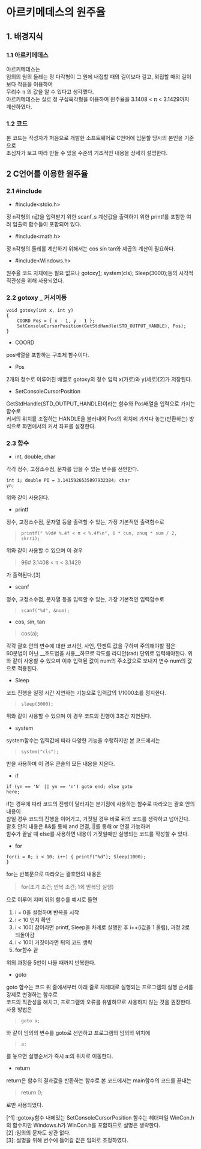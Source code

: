 

아르키메데스의 원주율
=

## 1. 배경지식
### 1.1 아르키메데스
아르키메데스는
<br>
임의의 원의 둘레는 정 다각형이 그 원에 내접할 때의 길이보다 길고, 외접할 때의 길이보다 작음을 이용하여
<br>
무리수 π 의 값을 알 수 있다고 생각했다.
<br>
아르키메데스는 실로 정 구십육각형을 이용하여 원주율을 3.1408 < π < 3.1429까지 계산하였다.
### 1.2 코드
본 코드는 작성자가 처음으로 개발한 소프트웨어로 C언어에 입문할 당시의 본인을 기준으로
<br>
초심자가 보고 따라 만들 수 있을 수준의 기초적인 내용을 상세히 설명한다.

## 2 C언어를 이용한 원주율
### 2.1 #include
* #include<stdio.h>

정 n각형의 n값을 입력받기 위한 scanf_s
계산값을 출력하기 위한 printf를 포함한 여러 입출력 함수들이 포함되어 있다.
* #include<math.h>

정 n각형의 둘레를 계산하기 위해서는 cos sin tan와 제곱의 계산이 필요하다.
* #include<Windows.h>

원주율 코드 자체에는 필요 없으나 gotoxy[1](39,3); system(cls); Sleep(3000);등의 시각적 직관성을 위해 사용되었다.
### 2.2 gotoxy _ 커서이동
<pre><code>void gotoxy(int x, int y)
{
	COORD Pos = { x - 1, y - 1 };
	SetConsoleCursorPosition(GetStdHandle(STD_OUTPUT_HANDLE), Pos);
}
</code></pre>
* COORD 

pos배열을 포함하는 구조체 함수이다.
* Pos

2개의 정수로 이루어진 배열로 gotoxy의 정수 입력 x(가로)와 y(세로)[2]가 저장된다.
* SetConsoleCursorPosition

GetStdHandle(STD_OUTPUT_HANDLE)이라는 함수와 Pos배열을 입력으로 가지는 함수로<br>
커서의 위치를 조절하는 HANDLE을 불러내어 Pos의 위치에 가져다 놓는(반환하는) 방식으로 화면에서의 커서 좌표를 설정한다.
### 2.3 함수
* int, double, char

각각 정수, 고정소수점, 문자를 담을 수 있는 변수를 선언한다.
<code><pre>int i;
	double PI = 3.1415926535897932384;
	char yn;</code></pre>위와 같이 사용된다.
* printf

정수, 고정소수점, 문자열 등을 출력할 수 있는, 가장 기본적인 출력함수로
>     printf(" %9d# %.4f < π < %.4f\n", 6 * cun, znuq * sum / 2, skrri);

위와 같이 사용할 수 있으며 이 경우
> 96# 3.1408 < π < 3.1429

가 출력된다.[3]
* scanf

정수, 고정소수점, 문자열 등을 입력할 수 있는, 가장 기본적인 입력함수로
>     scanf("%d", &num);
* cos, sin, tan
> cos(a);

각각 괄호 안의 변수에 대한 코사인, 사인, 탄젠트 값을 구하며 주의해야할 점은
<br>
60분법이 아닌 __호도법을 사용__하므로 각도를 라디안(rad) 단위로 입력해야한다.
위와 같이 사용할 수 있으며 이후 입력된 값이 num의 주소값으로 보내져 변수 num의 값으로 적용된다.
* Sleep

코드 진행을 일정 시간 지연하는 기능으로 입력값의 1/1000초를 정지한다.
>     sleep(3000);

위와 같이 사용할 수 있으며 이 경우 코드의 진행이 3초간 지연된다.
* system

system함수는 입력값에 따라 다양한 기능을 수행하지만 본 코드에서는
>     system("cls");

만을 사용하며 이 경우 콘솔의 모든 내용을 지운다.
* if

<code><pre>if (yn == 'N' || yn == 'n')
		goto end;
	else
		goto here;</code></pre>if는 경우에 따라 코드의 진행이 달라지는 분기점에 사용하는 함수로 따라오는 괄호 안의 내용이<br>참일 경우 코드의 진행을 이어가고, 거짓일 경우 바로 뒤의 코드를 생략하고 넘어간다.<br>괄호 안의 내용은 &&를 통해 and 연결, ||를 통해 or 연결 가능하며<br>함수가 끝날 때 else를 사용하면 내용이 거짓일때만 실행되는 코드를 작성할 수 있다.

* for

<code><pre>for(i = 0; i < 10; i++)
{
	printf("%d");
	Sleep(1000);
}</code></pre>
for는 반복문으로 따라오는 괄호안의 내용은
> for(초기 조건; 반복 조건; 1회 반복당 실행)
	
으로 이루어 지며 위의 함수를 예시로 들면
1. i = 0을 설정하며 반복을 시작
2. i < 10 인지 확인
3. i < 10이 참이라면 printf, Sleep을 차례로 실행한 후 i++(i값을 1 올림), 과정 2로 되돌아감
4. i < 10이 거짓이라면 뒤의 코드 생략
5. for함수 끝

위의 과정을 5번이 나올 때까지 반복한다. 
* goto

goto 함수는 코드 위 줄에서부터 아래 줄로 차례대로 실행되는 프로그램의 실행 순서를 강제로 변경하는 함수로
<br>
코드의 직관성을 해치고, 프로그램의 오류를 유발하므로 사용하지 않는 것을 권장한다.
<br>
사용 방법은
>     goto a;

와 같이 임의의 변수를 goto로 선언하고 프로그램의 임의의 위치에
>     a:

를 놓으면 실행순서가 즉시 a:의 위치로 이동한다.
* return

return은 함수의 결과값을 반환하는 함수로 본 코드에서는 main함수의 코드를 끝내는
> return 0;

로만 사용되었다.
<br>

[^1] :gotoxy함수 내에있는 SetConsoleCursorPosition 함수는 헤더파일 WinCon.h의 함수지만 Windows.h가 WinCon.h를 포함하므로 설명은 생략한다.
<br>
[2] :임의의 문자도 상관 없다.
<br>
[3]: 설명을 위해 변수에 들어갈 값은 임의로 조정하였다.

